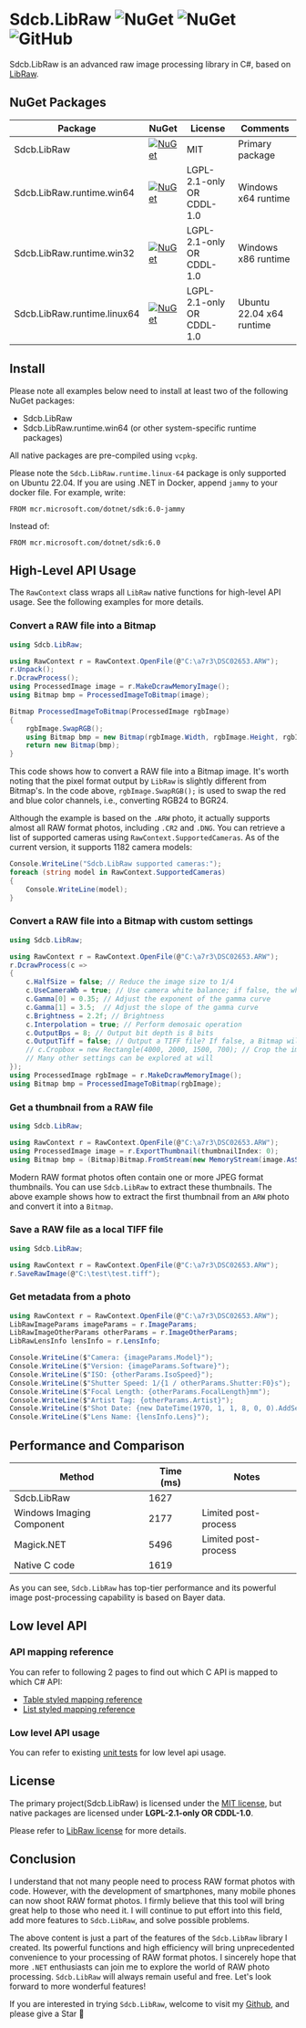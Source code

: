﻿# Sdcb.LibRaw ![NuGet](https://img.shields.io/nuget/v/Sdcb.LibRaw.svg?style=flat-square&label=nuget) ![NuGet](https://img.shields.io/nuget/dt/Sdcb.LibRaw.svg?style=flat-square) ![GitHub](https://img.shields.io/github/license/sdcb/Sdcb.LibRaw.svg?style=flat-square&label=license)

Sdcb.LibRaw is an advanced raw image processing library in C#, based on [LibRaw](https://www.libraw.org/).

## NuGet Packages

| Package                     | NuGet                                                                                                                                                                 | License                   | Comments                   |
| --------------------------- | --------------------------------------------------------------------------------------------------------------------------------------------------------------------- | ------------------------- | -------------------------- |
| Sdcb.LibRaw                 | [![NuGet](https://img.shields.io/nuget/v/Sdcb.LibRaw.svg?style=flat-square&label=nuget)](https://www.nuget.org/packages/Sdcb.LibRaw/)                                 | MIT                       | Primary package            |
| Sdcb.LibRaw.runtime.win64   | [![NuGet](https://img.shields.io/nuget/v/Sdcb.LibRaw.runtime.win64.svg?style=flat-square&label=nuget)](https://www.nuget.org/packages/Sdcb.LibRaw.runtime.win64/)     | LGPL-2.1-only OR CDDL-1.0 | Windows x64 runtime        |
| Sdcb.LibRaw.runtime.win32   | [![NuGet](https://img.shields.io/nuget/v/Sdcb.LibRaw.runtime.win32.svg?style=flat-square&label=nuget)](https://www.nuget.org/packages/Sdcb.LibRaw.runtime.win32/)     | LGPL-2.1-only OR CDDL-1.0 | Windows x86 runtime        |
| Sdcb.LibRaw.runtime.linux64 | [![NuGet](https://img.shields.io/nuget/v/Sdcb.LibRaw.runtime.linux64.svg?style=flat-square&label=nuget)](https://www.nuget.org/packages/Sdcb.LibRaw.runtime.linux64/) | LGPL-2.1-only OR CDDL-1.0 | Ubuntu 22.04 x64 runtime   |

## Install
Please note all examples below need to install at least two of the following NuGet packages:
* Sdcb.LibRaw
* Sdcb.LibRaw.runtime.win64 (or other system-specific runtime packages)

All native packages are pre-compiled using `vcpkg`.

Please note the `Sdcb.LibRaw.runtime.linux-64` package is only supported on Ubuntu 22.04. If you are using .NET in Docker, append `jammy` to your docker file. For example, write:

```
FROM mcr.microsoft.com/dotnet/sdk:6.0-jammy
```

Instead of:

```
FROM mcr.microsoft.com/dotnet/sdk:6.0
```

## High-Level API Usage
The `RawContext` class wraps all `LibRaw` native functions for high-level API usage. See the following examples for more details.

### Convert a RAW file into a Bitmap

```csharp
using Sdcb.LibRaw;

using RawContext r = RawContext.OpenFile(@"C:\a7r3\DSC02653.ARW");
r.Unpack();
r.DcrawProcess();
using ProcessedImage image = r.MakeDcrawMemoryImage();
using Bitmap bmp = ProcessedImageToBitmap(image);

Bitmap ProcessedImageToBitmap(ProcessedImage rgbImage)
{
    rgbImage.SwapRGB();
    using Bitmap bmp = new Bitmap(rgbImage.Width, rgbImage.Height, rgbImage.Width * 3, System.Drawing.Imaging.PixelFormat.Format24bppRgb, rgbImage.DataPointer);
    return new Bitmap(bmp);
}
```

This code shows how to convert a RAW file into a Bitmap image. It's worth noting that the pixel format output by `LibRaw` is slightly different from Bitmap's. In the code above, `rgbImage.SwapRGB();` is used to swap the red and blue color channels, i.e., converting RGB24 to BGR24.

Although the example is based on the `.ARW` photo, it actually supports almost all RAW format photos, including `.CR2` and `.DNG`. You can retrieve a list of supported cameras using `RawContext.SupportedCameras`. As of the current version, it supports 1182 camera models:

```csharp
Console.WriteLine("Sdcb.LibRaw supported cameras:");
foreach (string model in RawContext.SupportedCameras)
{
	Console.WriteLine(model);
}
```

### Convert a RAW file into a Bitmap with custom settings

```csharp
using Sdcb.LibRaw;

using RawContext r = RawContext.OpenFile(@"C:\a7r3\DSC02653.ARW");
r.DcrawProcess(c =>
{
    c.HalfSize = false; // Reduce the image size to 1/4
    c.UseCameraWb = true; // Use camera white balance; if false, the white balance will be controlled by UserMultipliers
    c.Gamma[0] = 0.35; // Adjust the exponent of the gamma curve
    c.Gamma[1] = 3.5;  // Adjust the slope of the gamma curve
    c.Brightness = 2.2f; // Brightness
    c.Interpolation = true; // Perform demosaic operation
    c.OutputBps = 8; // Output bit depth is 8 bits
    c.OutputTiff = false; // Output a TIFF file? If false, a Bitmap will be output
    // c.Cropbox = new Rectangle(4000, 2000, 1500, 700); // Crop the image
    // Many other settings can be explored at will
});
using ProcessedImage rgbImage = r.MakeDcrawMemoryImage();
using Bitmap bmp = ProcessedImageToBitmap(rgbImage);
```

### Get a thumbnail from a RAW file

```csharp
using Sdcb.LibRaw;

using RawContext r = RawContext.OpenFile(@"C:\a7r3\DSC02653.ARW");
using ProcessedImage image = r.ExportThumbnail(thumbnailIndex: 0);
using Bitmap bmp = (Bitmap)Bitmap.FromStream(new MemoryStream(image.AsSpan<byte>().ToArray()));
```

Modern RAW format photos often contain one or more JPEG format thumbnails. You can use `Sdcb.LibRaw` to extract these thumbnails. The above example shows how to extract the first thumbnail from an `ARW` photo and convert it into a `Bitmap`.

### Save a RAW file as a local TIFF file

```csharp
using Sdcb.LibRaw;

using RawContext r = RawContext.OpenFile(@"C:\a7r3\DSC02653.ARW");
r.SaveRawImage(@"C:\test\test.tiff");
```

### Get metadata from a photo

```csharp
using RawContext r = RawContext.OpenFile(@"C:\a7r3\DSC02653.ARW");
LibRawImageParams imageParams = r.ImageParams;
LibRawImageOtherParams otherParams = r.ImageOtherParams;
LibRawLensInfo lensInfo = r.LensInfo;

Console.WriteLine($"Camera: {imageParams.Model}");
Console.WriteLine($"Version: {imageParams.Software}");
Console.WriteLine($"ISO: {otherParams.IsoSpeed}");
Console.WriteLine($"Shutter Speed: 1/{1 / otherParams.Shutter:F0}s");
Console.WriteLine($"Focal Length: {otherParams.FocalLength}mm");
Console.WriteLine($"Artist Tag: {otherParams.Artist}");
Console.WriteLine($"Shot Date: {new DateTime(1970, 1, 1, 8, 0, 0).AddSeconds(otherParams.Timestamp)}");
Console.WriteLine($"Lens Name: {lensInfo.Lens}");
```

## Performance and Comparison

| Method                      | Time (ms) | Notes                |
| --------------------------- | --------- | -------------------- |
| Sdcb.LibRaw                 | 1627      |                      |
| Windows Imaging Component   | 2177      | Limited post-process |
| Magick.NET                  | 5496      | Limited post-process |
| Native C code               | 1619      |                      |

As you can see, `Sdcb.LibRaw` has top-tier performance and its powerful image post-processing capability is based on Bayer data.


## Low level API

### API mapping reference

You can refer to following 2 pages to find out which C API is mapped to which C# API:
* [Table styled mapping reference](./docs/c-api-mapping-table.md)
* [List styled mapping reference](./docs/c-api-mapping.md)

### Low level API usage
You can refer to existing [unit tests](https://github.com/sdcb/Sdcb.LibRaw/tree/master/tests/Sdcb.LibRaw.UnitTests/RawApiTests) for low level api usage.

## License
The primary project(Sdcb.LibRaw) is licensed under the [MIT license](./LICENSE.txt), but native packages are licensed under **LGPL-2.1-only OR CDDL-1.0**.

Please refer to [LibRaw license](https://www.libraw.org/) for more details.

## Conclusion
I understand that not many people need to process RAW format photos with code. However, with the development of smartphones, many mobile phones can now shoot RAW format photos. I firmly believe that this tool will bring great help to those who need it. I will continue to put effort into this field, add more features to `Sdcb.LibRaw`, and solve possible problems.

The above content is just a part of the features of the `Sdcb.LibRaw` library I created. Its powerful functions and high efficiency will bring unprecedented convenience to your processing of RAW format photos. I sincerely hope that more `.NET` enthusiasts can join me to explore the world of RAW photo processing. `Sdcb.LibRaw` will always remain useful and free. Let's look forward to more wonderful features!

If you are interested in trying `Sdcb.LibRaw`, welcome to visit my [Github](https://github.com/sdcb/Sdcb.LibRaw), and please give a Star 🌟
